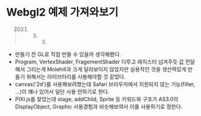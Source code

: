 # Webgl2 예제 가져와보기
> 2021. 03. 03.

- 만들기 전 GL로 직접 만들 수 있을까 생각해봤다.
- Program, VertexShader, FragementShader 다루고 레지스터 넘겨주듯 값 전달해서 그리는게 Molehill과 크게 달라보이지 않았지만 실용적인 것을 생산력있게 만들기 위해서는 라이브러리를 사용해야할 것 같았다.
- canvas('2d')를 사용해보려했는데 Safari 브라우저에서 지원되지 않는 기능(filter, ...)이 꽤나 있어서 일단 사용 안하기로 한다.
- PIXI.js를 찾았는데 stage, addChild, Sprite 등 키워드와 구조가 AS3.0의 DisplayObject, Graphic 사용경험과 비슷해보여서 이를 사용하기로 정한다.
